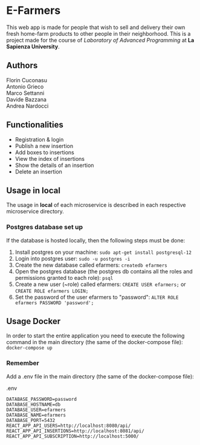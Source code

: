 # E-Farmers

This web app is made for people that wish to sell and delivery their own fresh home-farm products to other people in their neighborhood.
This is a project made for the course of *Laboratory of Advanced Programming* at **La Sapienza University**.

## Authors

Florin Cuconasu \
Antonio Grieco \
Marco Settanni \
Davide Bazzana \
Andrea Nardocci

## Functionalities
- Registration & login
- Publish a new insertion
- Add boxes to insertions
- View the index of insertions
- Show the details of an insertion
- Delete an insertion

## Usage in local
The usage in **local** of each microservice is described in each respective microservice directory.

### Postgres database set up
If the database is hosted locally, then the following steps must be done:
1) Install postgres on your machine: `sudo apt-get install postgresql-12`
2) Login into postgres user: `sudo -u postgres -i`
3) Create the new database called efarmers: `createdb efarmers`
4) Open the postgres database (the postgres db contains all the roles and permissions granted to each role): `psql`
5) Create a new user (~role) called efarmers: `CREATE USER efarmers;` or `CREATE ROLE efarmers LOGIN;`
6) Set the password of the user efarmers to "password": `ALTER ROLE efarmers PASSWORD 'password';`

## Usage Docker
In order to start the entire application you need to execute the following command in the main directory (the same of the docker-compose file):
`docker-compose up`


### Remember 
Add a .env file in the main directory (the same of the docker-compose file):

.env 
```
DATABASE_PASSWORD=password
DATABASE_HOSTNAME=db
DATABASE_USER=efarmers
DATABASE_NAME=efarmers
DATABASE_PORT=5432
REACT_APP_API_USERS=http://localhost:8080/api/
REACT_APP_API_INSERTIONS=http://localhost:8081/api/
REACT_APP_API_SUBSCRIPTION=http://localhost:5000/
```
